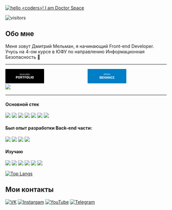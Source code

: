 [<img alt='hello <coders>! I am Doctor Space' target="_blank" src="https://github.com/DoctorSpace/DoctorSpace/blob/main/Hello.png"/>](https://github.com/DoctorSpace/)

![visitors](https://vbr.wocr.tk/badge?page_id=DoctorSpace.DoctorSpace&color=00cf00)


## Обо мне

Меня зовут Дмитрий Мельман, я начинающий Front-end Developer. Учусь на 4-ом курсе в ЮФУ по направлению Информационная Безопасность 🏫

---
<div style="display: flex; flex-direction: row; justify-content: space-between; gap: 10px;">
 <a href='https://doctorspace.github.io/Portfolio/' target="_blank"> <img Width=49%; alt="PORTFOLIO" src="https://github.com/DoctorSpace/DoctorSpace/raw/main/PORTFOLIO-developer.svg"></a>
 <a href='https://www.behance.net/1i_am_ds/' target="_blank"> <img Width=49%; alt="BEHANCE" src="https://github.com/DoctorSpace/DoctorSpace/raw/main/BEHANCE-designer.svg"></a>
</div>

<img src='https://img.shields.io/badge/Works%20in-VSCode & Figma-1f425f.svg'/>

---

#### Основной стек
<p>
 <img src="https://img.shields.io/badge/HTML5-191933?style=for-the-badge&logo=html5&logoColor=white"/>
 <img src="https://img.shields.io/badge/CSS3-191933?style=for-the-badge&logo=css3&logoColor=white"/>
 <img src="https://img.shields.io/badge/JavaScript-191933?style=for-the-badge&logo=JavaScript&logoColor=white"/>
 <img src="https://img.shields.io/badge/GIT-191933?style=for-the-badge&logo=git&logoColor=white"/>
 <img src="https://img.shields.io/badge/React-191933?style=for-the-badge&logo=react&logoColor=white"/>
 <img src="https://img.shields.io/badge/React_Router-191933?style=for-the-badge&logo=react-router&logoColor=white"/>
 <img src="https://img.shields.io/badge/styled--components-191933?style=for-the-badge&logo=styled-components&logoColor=white"/>
</p>

#### Был опыт разработки Back-end части:
<p>
 <img src="https://img.shields.io/badge/Node.js-191933?style=for-the-badge&logo=node.js&logoColor=white"/>
 <img src="https://img.shields.io/badge/Firebase-191933?style=for-the-badge&logo=Firebase&logoColor=white"/>
 <img src="https://img.shields.io/badge/MongoDB-191933?style=for-the-badge&logo=mongodb&logoColor=white"/>
 <img src="https://img.shields.io/badge/Express.js-191933?style=for-the-badge&logo=mongodb&logoColor=white"/>
</p>

#### Изучаю
<p>
 <img src="https://img.shields.io/badge/Redux-20232A?style=for-the-badge&logo=redux&logoColor=white"/>
 <img src="https://img.shields.io/badge/docker-%2320232A.svg?style=for-the-badge&logo=docker&logoColor=white"/>
 <img src="https://img.shields.io/badge/TypeScript-20232A?style=for-the-badge&logo=typescript&logoColor=white"/>
 <img src="https://img.shields.io/badge/PostgreSQL-20232A?style=for-the-badge&logo=postgresql&logoColor=white"/>
 <img src="https://img.shields.io/badge/Next.js-20232A?logo=nextdotjs&logoColor=fff&style=for-the-badge"/>
 <img src="https://img.shields.io/badge/Jest-20232A?style=for-the-badge&logo=Jest&logoColor=white"/>
</p>


<!-- ![Codewars](https://github.r2v.ch/codewars?user=DoctorSpace&name=true&theme=default&hide_clan=true) -->
[![Top Langs](https://github-readme-stats.vercel.app/api/top-langs/?username=DoctorSpace&layout=compact&theme=dark&bg_color=22272e)](https://github.com/anuraghazra/github-readme-stats)
<!-- ![](https://leetcard.jacoblin.cool/DoctorSpace?animation=true) -->

## Мои контакты

[<img alt="VK" src="https://img.shields.io/badge/VK-%23007EC6.svg?&style=for-the-badge&logo=vk&logoColor=white" />](https://vk.com/1i_am_ds)
[<img alt="Instargam" src="https://img.shields.io/badge/Doctor.Space%20-%23007EC6.svg?&style=for-the-badge&logo=Instagram&logoColor=white"/>](https://www.instagram.com/doctor.space/)
[<img alt="YouTube" src="https://img.shields.io/badge/Doctor.Space%20-%23007EC6.svg?&style=for-the-badge&logo=YouTube&logoColor=white"/>](https://www.youtube.com/channel/UC2Kz_dPKuC3gzTQWJHJy5AA)
[<img alt="Telegram" src="https://img.shields.io/badge/@Doctor__space-007EC6?style=for-the-badge&logo=telegram&logoColor=white" />](https://t.me/Doctor_Space)
